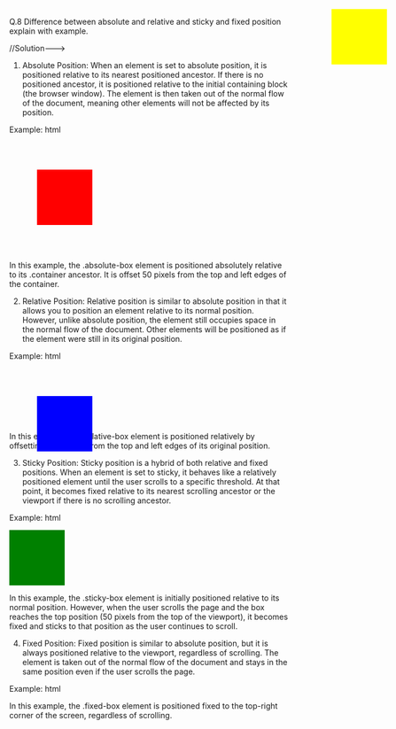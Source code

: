 Q.8 Difference between absolute and relative and sticky and fixed position explain with example.

//Solution--->

1. Absolute Position:
   When an element is set to absolute position, it is positioned relative to its nearest positioned ancestor. If there is no positioned ancestor, it is positioned relative to the initial containing block (the browser window). The element is then taken out of the normal flow of the document, meaning other elements will not be affected by its position.

Example:
html

<style>
  .container {
    position: relative;
    height: 200px;
    width: 200px;
  }

  .absolute-box {
    position: absolute;
    top: 50px;
    left: 50px;
    height: 100px;
    width: 100px;
    background-color: red;
  }
</style>

<div class="container">
  <div class="absolute-box"></div>
</div>

In this example, the .absolute-box element is positioned absolutely relative to its .container ancestor. It is offset 50 pixels from the top and left edges of the container.

2. Relative Position:
   Relative position is similar to absolute position in that it allows you to position an element relative to its normal position. However, unlike absolute position, the element still occupies space in the normal flow of the document. Other elements will be positioned as if the element were still in its original position.

Example:
html

<style>
  .relative-box {
    position: relative;
    top: 50px;
    left: 50px;
    height: 100px;
    width: 100px;
    background-color: blue;
  }
</style>

<div class="relative-box"></div>

In this example, the .relative-box element is positioned relatively by offsetting it 50 pixels from the top and left edges of its original position.

3. Sticky Position:
   Sticky position is a hybrid of both relative and fixed positions. When an element is set to sticky, it behaves like a relatively positioned element until the user scrolls to a specific threshold. At that point, it becomes fixed relative to its nearest scrolling ancestor or the viewport if there is no scrolling ancestor.

Example:
html

<style>
  .sticky-box {
    position: sticky;
    top: 50px;
    height: 100px;
    width: 100px;
    background-color: green;
  }
</style>

<div class="sticky-box"></div>

In this example, the .sticky-box element is initially positioned relative to its normal position. However, when the user scrolls the page and the box reaches the top position (50 pixels from the top of the viewport), it becomes fixed and sticks to that position as the user continues to scroll.

4. Fixed Position:
   Fixed position is similar to absolute position, but it is always positioned relative to the viewport, regardless of scrolling. The element is taken out of the normal flow of the document and stays in the same position even if the user scrolls the page.

Example:
html

<style>
  .fixed-box {
    position: fixed;
    top: 50px;
    right: 50px;
    height: 100px;
    width: 100px;
    background-color: yellow;
  }
</style>

<div class="fixed-box"></div>

In this example, the .fixed-box element is positioned fixed to the top-right corner of the screen, regardless of scrolling.

